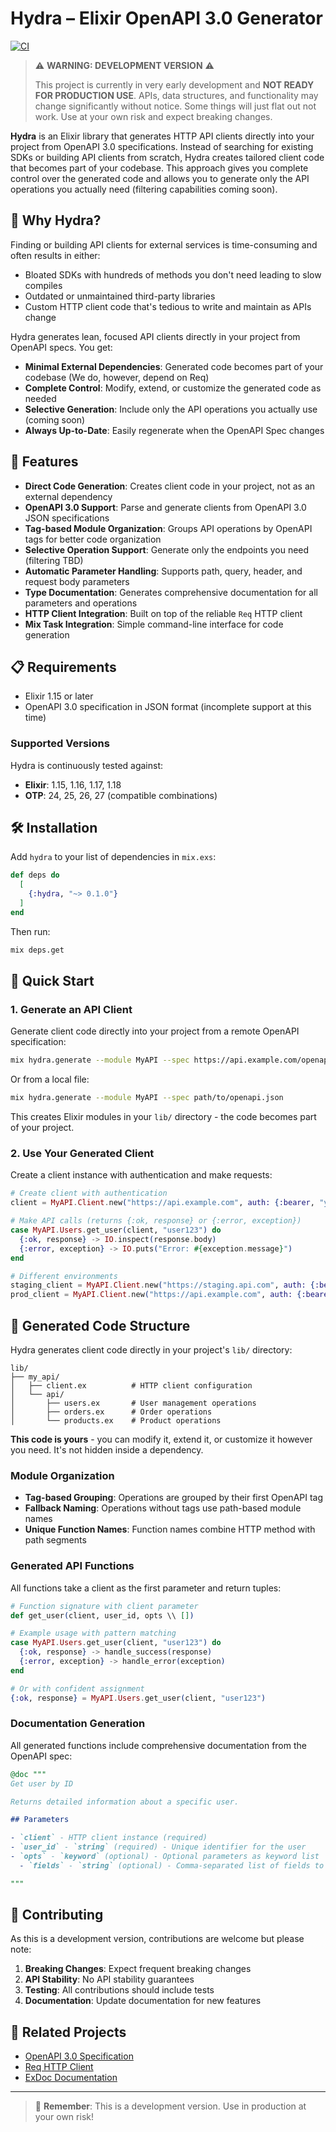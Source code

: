 # Hydra – Elixir OpenAPI 3.0 Generator

[![CI](https://github.com/weigandconstruction/hydra/actions/workflows/ci.yml/badge.svg)](https://github.com/weigandconstruction/hydra/actions/workflows/ci.yml)

> ⚠️ **WARNING: DEVELOPMENT VERSION** ⚠️
>
> This project is currently in very early development and **NOT READY FOR PRODUCTION USE**.
> APIs, data structures, and functionality may change significantly without notice.
> Some things will just flat out not work.
> Use at your own risk and expect breaking changes.

**Hydra** is an Elixir library that generates HTTP API clients directly into your project from OpenAPI 3.0 specifications. Instead of searching for existing SDKs or building API clients from scratch, Hydra creates tailored client code that becomes part of your codebase. This approach gives you complete control over the generated code and allows you to generate only the API operations you actually need (filtering capabilities coming soon).

## 🎯 Why Hydra?

Finding or building API clients for external services is time-consuming and often results in either:

- Bloated SDKs with hundreds of methods you don't need leading to slow compiles
- Outdated or unmaintained third-party libraries
- Custom HTTP client code that's tedious to write and maintain as APIs change

Hydra generates lean, focused API clients directly in your project from OpenAPI specs. You get:

- **Minimal External Dependencies**: Generated code becomes part of your codebase (We do, however, depend on Req)
- **Complete Control**: Modify, extend, or customize the generated code as needed
- **Selective Generation**: Include only the API operations you actually use (coming soon)
- **Always Up-to-Date**: Easily regenerate when the OpenAPI Spec changes

## 🚀 Features

- **Direct Code Generation**: Creates client code in your project, not as an external dependency
- **OpenAPI 3.0 Support**: Parse and generate clients from OpenAPI 3.0 JSON specifications
- **Tag-based Module Organization**: Groups API operations by OpenAPI tags for better code organization
- **Selective Operation Support**: Generate only the endpoints you need (filtering TBD)
- **Automatic Parameter Handling**: Supports path, query, header, and request body parameters
- **Type Documentation**: Generates comprehensive documentation for all parameters and operations
- **HTTP Client Integration**: Built on top of the reliable `Req` HTTP client
- **Mix Task Integration**: Simple command-line interface for code generation

## 📋 Requirements

- Elixir 1.15 or later
- OpenAPI 3.0 specification in JSON format (incomplete support at this time)

### Supported Versions

Hydra is continuously tested against:

- **Elixir**: 1.15, 1.16, 1.17, 1.18
- **OTP**: 24, 25, 26, 27 (compatible combinations)

## 🛠 Installation

Add `hydra` to your list of dependencies in `mix.exs`:

```elixir
def deps do
  [
    {:hydra, "~> 0.1.0"}
  ]
end
```

Then run:

```bash
mix deps.get
```

## 🎯 Quick Start

### 1. Generate an API Client

Generate client code directly into your project from a remote OpenAPI specification:

```bash
mix hydra.generate --module MyAPI --spec https://api.example.com/openapi.json
```

Or from a local file:

```bash
mix hydra.generate --module MyAPI --spec path/to/openapi.json
```

This creates Elixir modules in your `lib/` directory - the code becomes part of your project.

### 2. Use Your Generated Client

Create a client instance with authentication and make requests:

```elixir
# Create client with authentication
client = MyAPI.Client.new("https://api.example.com", auth: {:bearer, "your-token"})

# Make API calls (returns {:ok, response} or {:error, exception})
case MyAPI.Users.get_user(client, "user123") do
  {:ok, response} -> IO.inspect(response.body)
  {:error, exception} -> IO.puts("Error: #{exception.message}")
end

# Different environments
staging_client = MyAPI.Client.new("https://staging.api.com", auth: {:bearer, "staging-token"})
prod_client = MyAPI.Client.new("https://api.example.com", auth: {:bearer, "prod-token"})
```

## 📁 Generated Code Structure

Hydra generates client code directly in your project's `lib/` directory:

```
lib/
├── my_api/
│   ├── client.ex          # HTTP client configuration
│   └── api/
│       ├── users.ex       # User management operations
│       ├── orders.ex      # Order operations
│       └── products.ex    # Product operations
```

**This code is yours** - you can modify it, extend it, or customize it however you need. It's not hidden inside a
dependency.

### Module Organization

- **Tag-based Grouping**: Operations are grouped by their first OpenAPI tag
- **Fallback Naming**: Operations without tags use path-based module names
- **Unique Function Names**: Function names combine HTTP method with path segments

### Generated API Functions

All functions take a client as the first parameter and return tuples:

```elixir
# Function signature with client parameter
def get_user(client, user_id, opts \\ [])

# Example usage with pattern matching
case MyAPI.Users.get_user(client, "user123") do
  {:ok, response} -> handle_success(response)
  {:error, exception} -> handle_error(exception)
end

# Or with confident assignment
{:ok, response} = MyAPI.Users.get_user(client, "user123")
```

### Documentation Generation

All generated functions include comprehensive documentation from the OpenAPI spec:

```elixir
@doc """
Get user by ID

Returns detailed information about a specific user.

## Parameters

- `client` - HTTP client instance (required)
- `user_id` - `string` (required) - Unique identifier for the user
- `opts` - `keyword` (optional) - Optional parameters as keyword list
  - `fields` - `string` (optional) - Comma-separated list of fields to return

"""
```

## 🤝 Contributing

As this is a development version, contributions are welcome but please note:

1. **Breaking Changes**: Expect frequent breaking changes
2. **API Stability**: No API stability guarantees
3. **Testing**: All contributions should include tests
4. **Documentation**: Update documentation for new features

## 🔗 Related Projects

- [OpenAPI 3.0 Specification](https://swagger.io/specification/)
- [Req HTTP Client](https://github.com/wojtekmach/req)
- [ExDoc Documentation](https://github.com/elixir-lang/ex_doc)

---

> 🚧 **Remember**: This is a development version. Use in production at your own risk!
